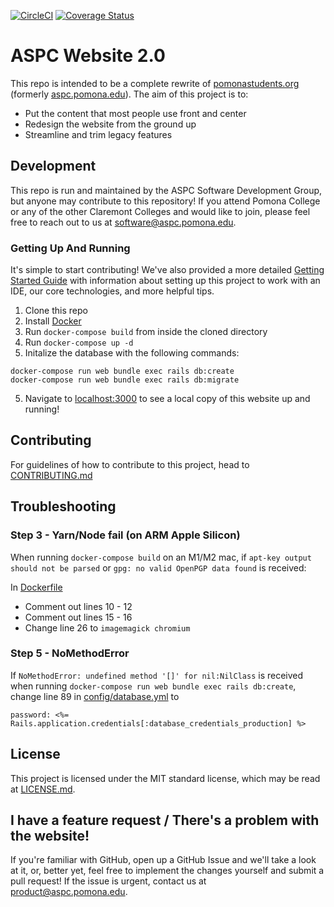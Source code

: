 [![CircleCI](https://circleci.com/gh/aspc/aspc-website/tree/master.svg?style=svg)](https://circleci.com/gh/aspc/aspc-website/tree/master) 
[![Coverage Status](https://coveralls.io/repos/github/aspc/aspc-website/badge.svg?branch=master)](https://coveralls.io/github/aspc/aspc-website?branch=master)


# ASPC Website 2.0
This repo is intended to be a complete rewrite of [pomonastudents.org](https://pomonastudents.org) (formerly [aspc.pomona.edu](http://aspc.pomona.edu)). The aim of this project is to:
 - Put the content that most people use front and center
 - Redesign the website from the ground up
 - Streamline and trim legacy features

## Development
This repo is run and maintained by the ASPC Software Development Group, but anyone may contribute to this repository!
If you attend Pomona College or any of the other Claremont Colleges and would like to join, please feel free to reach out to us at software@aspc.pomona.edu.

### Getting Up And Running
It's simple to start contributing! We've also provided a more detailed [Getting Started Guide](docs/getting-started.md)
with information about setting up this project to work with an IDE, our core technologies, and more helpful tips.

1. Clone this repo
2. Install [Docker](https://docs.docker.com/get-started/#download-and-install-docker)
3. Run `docker-compose build` from inside the cloned directory
4. Run `docker-compose up -d`
5. Initalize the database with the following commands:
```
docker-compose run web bundle exec rails db:create
docker-compose run web bundle exec rails db:migrate
```
5. Navigate to [localhost:3000](http://localhost:3000) to see a local copy of this website up and running!

## Contributing
For guidelines of how to contribute to this project, head to [CONTRIBUTING.md](CONTRIBUTING.md)

## Troubleshooting

### Step 3 - Yarn/Node fail (on ARM Apple Silicon)

When running `docker-compose build` on an M1/M2 mac, if `apt-key output should not be parsed` or `gpg: no valid OpenPGP data found` is received: 

In [Dockerfile](/Dockerfile)
 - Comment out lines 10 - 12
 - Comment out lines 15 - 16
 - Change line 26 to `imagemagick chromium`

### Step 5 - NoMethodError 

If `NoMethodError: undefined method '[]' for nil:NilClass` is received when running `docker-compose run web bundle exec rails db:create`, change line 89 in [config/database.yml](/config/database.yml) to 
```
password: <%= Rails.application.credentials[:database_credentials_production] %>
```
## License

This project is licensed under the MIT standard license, which may be read at [LICENSE.md](LICENSE.md).

## I have a feature request / There's a problem with the website!

If you're familiar with GitHub, open up a GitHub Issue and we'll take a look at it, or, better yet, feel free to implement the changes
yourself and submit a pull request! If the issue is urgent, contact us at product@aspc.pomona.edu.
